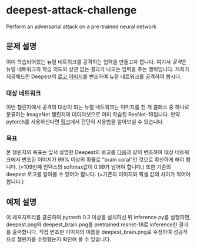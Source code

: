 # deepest-attack-challenge
Perform an adversarial attack on a pre-trained neural network

## 문제 설명
이미 학습되어있는 뉴럴 네트워크를 공격하는 입력을 만들고자 합니다. 여기서 *공격*은 뉴럴 네트워크의 학습 의도와 상관 없는 결과가 나오는 입력을 주는 행위입니다. 저희가 제공해드린 Deepest의 [로고 이미지](https://github.com/dandelin/deepest-attack-challenge/blob/master/deepest.png)를 변조하여 뉴럴 네트워크를 공격하여 봅시다.

### 대상 네트워크
이번 챌린지에서 공격의 대상이 되는 뉴럴 네트워크는 이미지를 천 개 클래스 중 하나로 분류하는 ImageNet 챌린지의 데이터셋으로 이미 학습된 ResNet-18입니다. 만약 pytorch를 사용하신다면 [링크](http://pytorch.org/docs/0.3.0/torchvision/models.html)에서 간단히 사용법을 알아보실 수 있습니다.

### 목표
본 챌린지의 목표는 앞서 설명한 Deepest의 로고를 [다음](https://github.com/dandelin/deepest-attack-challenge/blob/master/deepest_brain.png)과 같이 변조하여 대상 네트워크에서 변조된 이미지가 99% 이상의 확률로 "brain coral"인 것으로 확신하게 해야 합니다. (=109번째 인덱스의 softmax값이 0.99가 넘어야 합니다.) 또한 기존의 deepest 로고를 알아볼 수 있어야 합니다. (=기존의 이미지와 픽셀 값의 차이가 적어야 합니다.)

## 예제 설명
이 레포지토리를 클론하여 pytorch 0.3 이상을 설치하신 뒤 inference.py를 실행하면, deepest.png와 deepest\_brain.png를 pretrained resnet-18로 inference한 결과를 출력합니다. 직접 변조한 이미지의 이름을 deepest\_brain.png로 수정하여 성공적으로 챌린지를 수행했는지 확인해 볼 수 있습니다.
